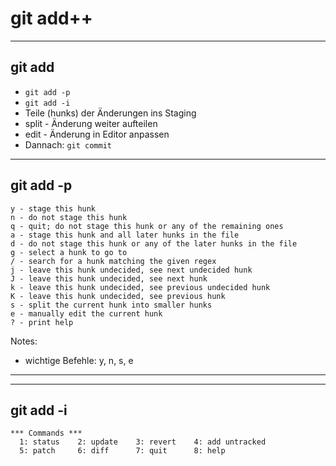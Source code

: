 # git add++

---

## git add

- `git add -p`
 - `git add -i`
- Teile (hunks) der Änderungen ins Staging
 - split - Änderung weiter aufteilen
 - edit - Änderung in Editor anpassen
- Dannach: `git commit`

---

## git add -p

``` text
y - stage this hunk
n - do not stage this hunk
q - quit; do not stage this hunk or any of the remaining ones
a - stage this hunk and all later hunks in the file
d - do not stage this hunk or any of the later hunks in the file
g - select a hunk to go to
/ - search for a hunk matching the given regex
j - leave this hunk undecided, see next undecided hunk
J - leave this hunk undecided, see next hunk
k - leave this hunk undecided, see previous undecided hunk
K - leave this hunk undecided, see previous hunk
s - split the current hunk into smaller hunks
e - manually edit the current hunk
? - print help
```

Notes:
- wichtige Befehle: y, n, s, e

---

<asciinema-player src="asciinemas/git-add-p.cast" font-size="large"></asciinema-player>

---

## git add -i

``` text
*** Commands ***
  1: status    2: update    3: revert    4: add untracked
  5: patch     6: diff      7: quit      8: help
```
